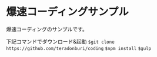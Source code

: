 # 爆速コーディングサンプル

爆速コーディングのサンプルです。

下記コマンドでダウンロード&起動
  `$git clone https://github.com/teradonburi/coding`
  `$npm install`
  `$gulp`